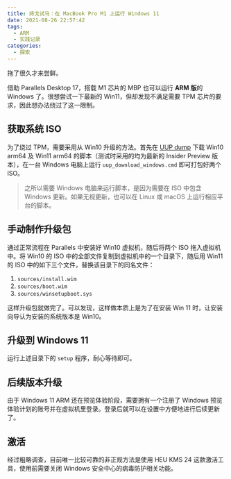 ```yaml
---
title: 持戈试马：在 MacBook Pro M1 上运行 Windows 11
date: 2021-08-26 22:57:42
tags:
  - ARM
  - 实践记录
categories:
  - 探索
---
```


拖了很久才来尝鲜。

<!--more-->

借助 Parallels Desktop 17，搭载 M1 芯片的 MBP 也可以运行 **ARM 版**的 Windows 了。很想尝试一下最新的 Win11，但却发现不满足需要 TPM 芯片的要求，因此想办法绕过了这一限制。

## 获取系统 ISO

为了绕过 TPM，需要采用从 Win10 升级的方法。首先在 [UUP dump](https://uupdump.net/) 下载 Win10 arm64 及 Win11 arm64 的脚本（测试时采用的均为最新的 Insider Preview 版本），在一台 Windows 电脑上运行 `uup_download_windows.cmd` 即可打包好两个 ISO。

> 之所以需要 Windows 电脑来运行脚本，是因为需要在 ISO 中包含 Windows 更新。如果无视更新，也可以在 Linux 或 macOS 上运行相应平台的脚本。

## 手动制作升级包

通过正常流程在 Parallels 中安装好 Win10 虚拟机，随后将两个 ISO 拖入虚拟机中。将 Win10 的 ISO 中的全部文件复制到虚拟机中的一个目录下，随后用 Win11 的 ISO 中的如下三个文件，替换该目录下的同名文件：

1. `sources/install.wim`
2. `sources/boot.wim`
3. `sources/winsetupboot.sys`

这样升级包就做完了。可以发现，这样做本质上是为了在安装 Win 11 时，让安装向导认为安装的系统版本是 Win10。

## 升级到 Windows 11

运行上述目录下的 `setup` 程序，耐心等待即可。

## 后续版本升级

由于 Windows 11 ARM 还在预览体验阶段，需要拥有一个注册了 Windows 预览体验计划的账号并在虚拟机里登录。登录后就可以在设置中方便地进行后续更新了。

## 激活

经过粗略调查，目前唯一比较可靠的非正规方法是使用 HEU KMS 24 这款激活工具，使用前需要关闭 Windows 安全中心的病毒防护相关功能。
